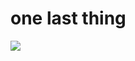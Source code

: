 # one last thing
<img src="https://s3.amazonaws.com/elucid-screenshots/mixonic_on_Twitter_Now_is_a_good_time_to_ping_your_favorite_Ember_Core_Team_member_with_2.0_questions_concerns._On_Saturday_we_meet_face_to_face_in_Las_Vegas._2015-06-04_14-47-03.jpg">
